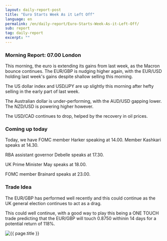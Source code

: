 ```yaml
---
layout: daily-report-post
title: "Euro Starts Week As it Left Off"
language: en
permalink: /en/daily-report/Euro-Starts-Week-As-it-Left-Off/
sub: report
tag: daily-report
excerpt: ""
---
```

### Morning Report: 07.00 London

This morning, the euro is extending its gains from last week, as the Macron bounce continues. The EUR/GBP is nudging higher again, with the EUR/USD holding last week's gains despite shallow selling this morning. 

The US dollar index and USD/JPY are up slightly this morning after hefty selling in the early part of last week. 

The Australian dollar is under-performing, with the AUD/USD gapping lower. The NZD/USD is powering higher however. 

The USD/CAD continues to drop, helped by the recovery in oil prices.

### Coming up today

Today, we have FOMC member Harker speaking at 14.00. Member Kashkari speaks at 14.30. 

RBA assistant governor Debelle speaks at 17.30. 

UK Prime Minister May speaks at 18.00. 

FOMC member Brainard speaks at 23.00. 

### Trade Idea

The EUR/GBP has performed well recently and this could continue as the UK general election continues to act as a drag.

This could well continue, with a good way to play this being a ONE TOUCH trade predicting that the EUR/GBP will touch 0.8750 withinin 14 days for a potential return of 118%.

<p><img src="{{ "/assets/images/daily-report/2017-05-22_07-15-49.jpg" | relative_url }}" alt="{{ page.title }}" title="{{ page.title }}"></p>